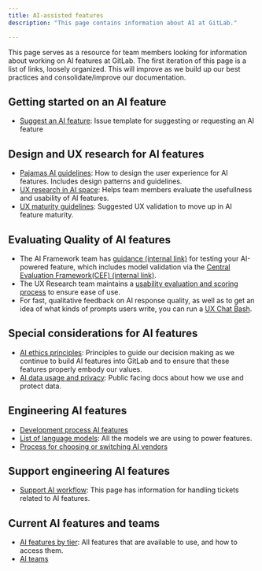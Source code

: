 ```yaml
---
title: AI-assisted features
description: "This page contains information about AI at GitLab."

---
```


This page serves as a resource for team members looking for information about working on AI features at GitLab. The first iteration of this page is a list of links, loosely organized. This will improve as we build up our best practices and consolidate/improve our documentation.

## Getting started on an AI feature

* [Suggest an AI feature](https://gitlab.com/gitlab-org/gitlab/-/issues/new?issuable_template=AI%20Project%20Proposal&issue%5Btitle%5D=AI+Feature+Proposal:+): Issue template for suggesting or requesting an AI feature

## Design and UX research for AI features

* [Pajamas AI guidelines](https://design.gitlab.com/usability/ai-human-interaction/): How to design the user experience for AI features. Includes design patterns and guidelines.
* [UX research in AI space](/handbook/product/ux/ux-research/research-in-the-ai-space/): Helps team members evaluate the usefullness and usability of AI features.
* [UX maturity guidelines](/handbook/product/ai/ux-maturity/): Suggested UX validation to move up in AI feature maturity.

## Evaluating Quality of AI features

* The AI Framework team has [guidance (internal link)](https://internal.gitlab.com/handbook/product/ai-strategy/ai-integration-effort/ai_testing_and_evaluation/) for testing your AI-powered feature, which includes model validation via the [Central Evaluation Framework(CEF) (internal link)](https://internal.gitlab.com/handbook/product/ai-strategy/ai-integration-effort/ai_testing_and_evaluation/#test-2-centralized-evaluation-framework).
* The UX Research team maintains a [usability evaluation and scoring process](/handbook/product/ux/ux-research/research-in-the-ai-space/#ai-user-experience-metrics-pilot) to ensure ease of use.
* For fast, qualitative feedback on AI response quality, as well as to get an idea of what kinds of prompts users write, you can run a [UX Chat Bash](/handbook/product/ux/ux-research/ux-bash/).

## Special considerations for AI features

* [AI ethics principles](/handbook/legal/ethics-compliance-program/ai-ethics-principles/#1-avoid-unfair-bias): Principles to guide our decision making as we continue to build AI features into GitLab and to ensure that these features properly embody our values.
* [AI data usage and privacy](https://docs.gitlab.com/user/gitlab_duo/data_usage/): Public facing docs about how we use and protect data.

## Engineering AI features

* [Development process AI features](https://docs.gitlab.com/development/ai_features/)
* [List of language models](https://docs.gitlab.com/user/gitlab_duo/): All the models we are using to power features.
* [Process for choosing or switching AI vendors](/handbook/product/ai/continuity-plan/)

## Support engineering AI features

* [Support AI workflow](/handbook/support/workflows/ai_features/): This page has information for handling tickets related to AI features.

## Current AI features and teams

* [AI features by tier](https://docs.gitlab.com/user/gitlab_duo/): All features that are available to use, and how to access them.
* [AI teams](/handbook/engineering/ai/#ai-engineering-stakeholders)
